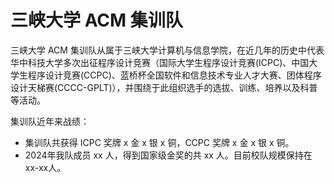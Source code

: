 # 三峡大学 ACM 集训队

三峡大学 ACM 集训队从属于三峡大学计算机与信息学院，在近几年的历史中代表华中科技大学多次出征程序设计竞赛（国际大学生程序设计竞赛(ICPC)、中国大学生程序设计竞赛(CCPC)、蓝桥杯全国软件和信息技术专业人才大赛、团体程序设计天梯赛(CCCC-GPLT)），并围绕于此组织选手的选拔、训练、培养以及科普等活动。

集训队近年来战绩：

* 集训队共获得 ICPC 奖牌 x 金 x 银 x 铜，CCPC 奖牌 x 金 x 银 x 铜。
* 2024年我队成员 xx 人，得到国家级金奖的共 xx 人。目前校队规模保持在xx-xx人。